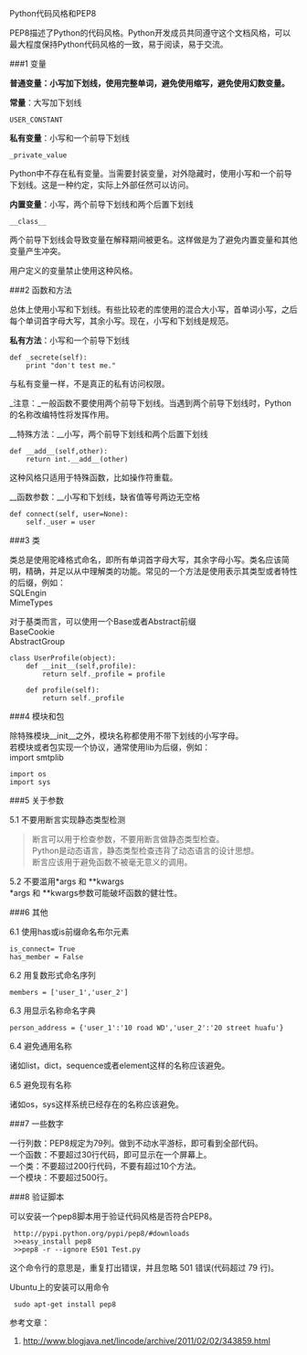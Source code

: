 Python代码风格和PEP8

PEP8描述了Python的代码风格。Python开发成员共同遵守这个文档风格，可以最大程度保持Python代码风格的一致，易于阅读，易于交流。

###1 变量

__普通变量：小写加下划线，使用完整单词，避免使用缩写，避免使用幻数变量。__

__常量__：大写加下划线

    USER_CONSTANT

__私有变量__：小写和一个前导下划线

    _private_value

Python中不存在私有变量。当需要封装变量，对外隐藏时，使用小写和一个前导下划线。这是一种约定，实际上外部任然可以访问。

__内置变量__：小写，两个前导下划线和两个后置下划线
      
    __class__

两个前导下划线会导致变量在解释期间被更名。这样做是为了避免内置变量和其他变量产生冲突。

用户定义的变量禁止使用这种风格。


###2 函数和方法

总体上使用小写和下划线。有些比较老的库使用的混合大小写，首单词小写，之后每个单词首字母大写，其余小写。现在，小写和下划线是规范。

__私有方法__：小写和一个前导下划线

    def _secrete(self):
        print "don't test me."

与私有变量一样，不是真正的私有访问权限。

_注意：_一般函数不要使用两个前导下划线。当遇到两个前导下划线时，Python的名称改编特性将发挥作用。

__特殊方法：__小写，两个前导下划线和两个后置下划线

    def __add__(self,other):
        return int.__add__(other)

这种风格只适用于特殊函数，比如操作符重载。

__函数参数：__小写和下划线，缺省值等号两边无空格

    def connect(self, user=None):
        self._user = user

###3 类

类总是使用驼峰格式命名，即所有单词首字母大写，其余字母小写。类名应该简明，精确，并足以从中理解类的功能。常见的一个方法是使用表示其类型或者特性的后缀，例如：<br/>
SQLEngin<br/>
MimeTypes

对于基类而言，可以使用一个Base或者Abstract前缀<br/>
BaseCookie<br/>
AbstractGroup

    class UserProfile(object):
        def __init__(self,profile):
            return self._profile = profile

        def profile(self):
            return self._profile


###4 模块和包

除特殊模块__init__之外，模块名称都使用不带下划线的小写字母。<br/>
若模块或者包实现一个协议，通常使用lib为后缀，例如：<br/>
import smtplib

    import os
    import sys

###5 关于参数

5.1 不要用断言实现静态类型检测<br/>
>断言可以用于检查参数，不要用断言做静态类型检查。<br/>
Python是动态语言，静态类型检查违背了动态语言的设计思想。<br/>
断言应该用于避免函数不被毫无意义的调用。

5.2 不要滥用\*args 和 \*\*kwargs<br/>
\*args 和 \**kwargs参数可能破坏函数的健壮性。

###6 其他

6.1 使用has或is前缀命名布尔元素

    is_connect= True
    has_member = False

6.2 用复数形式命名序列

    members = ['user_1','user_2']

6.3 用显示名称命名字典

    person_address = {'user_1':'10 road WD','user_2':'20 street huafu'}

6.4 避免通用名称

诸如list，dict，sequence或者element这样的名称应该避免。

6.5 避免现有名称

诸如os，sys这样系统已经存在的名称应该避免。

###7 一些数字

一行列数：PEP8规定为79列。做到不动水平游标，即可看到全部代码。<br/>
一个函数：不要超过30行代码，即可显示在一个屏幕上。<br/>
一个类：不要超过200行代码，不要有超过10个方法。<br/>
一个模块：不要超过500行。 
	
###8 验证脚本

可以安装一个pep8脚本用于验证代码风格是否符合PEP8。

     http://pypi.python.org/pypi/pep8/#downloads
     >>easy_install pep8
     >>pep8 -r --ignore E501 Test.py

这个命令行的意思是，重复打出错误，并且忽略 501 错误(代码超过 79 行)。

Ubuntu上的安装可以用命令

     sudo apt-get install pep8



参考文章：

1. http://www.blogjava.net/lincode/archive/2011/02/02/343859.html
